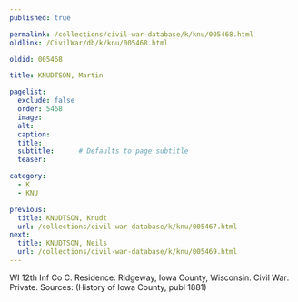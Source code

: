 ```yaml
---
published: true

permalink: /collections/civil-war-database/k/knu/005468.html
oldlink: /CivilWar/db/k/knu/005468.html

oldid: 005468

title: KNUDTSON, Martin

pagelist:
  exclude: false
  order: 5468
  image: 
  alt:
  caption:
  title:
  subtitle:      # Defaults to page subtitle
  teaser:

category: 
  - K 
  - KNU

previous:
  title: KNUDTSON, Knudt
  url: /collections/civil-war-database/k/knu/005467.html  
next:
  title: KNUDTSON, Neils
  url: /collections/civil-war-database/k/knu/005469.html   
---
```

WI 12th Inf Co C. Residence: Ridgeway, Iowa County, Wisconsin. Civil War: Private. Sources: (History of Iowa County, publ 1881)